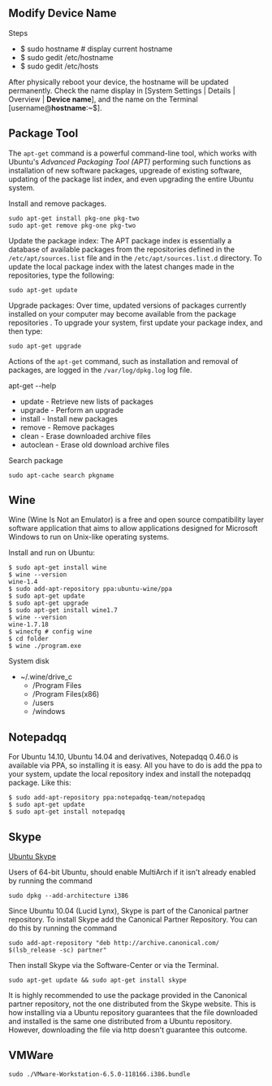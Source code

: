 
## Modify Device Name

Steps
- $ sudo hostname # display current hostname
- $ sudo gedit /etc/hostname
- $ sudo gedit /etc/hosts

After physically reboot your device, the hostname will be updated permanently. 
Check the name display in [System Settings | Details | Overview | **Device name**], 
and the name on the Terminal [username@**hostname**:~$].

## Package Tool

The `apt-get` command is a powerful command-line tool, which works with Ubuntu's *Advanced Packaging Tool (APT)*
performing such functions as installation of new software packages, upgreade of existing software, 
updating of the package list index, and even upgrading the entire Ubuntu system.

Install and remove packages.
```
sudo apt-get install pkg-one pkg-two
sudo apt-get remove pkg-one pkg-two
```

Update the package index: The APT package index is essentially a database of available packages from the repositories
defined in the `/etc/apt/sources.list` file and in the `/etc/apt/sources.list.d` directory.
To update the local package index with the latest changes made in the repositories, type the following:
```
sudo apt-get update
```

Upgrade packages: Over time, updated versions of packages currently installed on your computer may become available
from the package repositories . To upgrade your system, first update your package index, and then type:
```
sudo apt-get upgrade
```

Actions of the `apt-get` command, such as installation and removal of packages, 
are logged in the `/var/log/dpkg.log` log file.

apt-get --help
- update - Retrieve new lists of packages
- upgrade - Perform an upgrade
- install - Install new packages
- remove - Remove packages
- clean - Erase downloaded archive files
- autoclean - Erase old download archive files

Search package
```
sudo apt-cache search pkgname
```

## Wine

Wine (Wine Is Not an Emulator) is a free and open source compatibility layer software application
that aims to allow applications designed for Microsoft Windows to run on Unix-like operating systems.

Install and run on Ubuntu:
```
$ sudo apt-get install wine
$ wine --version
wine-1.4
$ sudo add-apt-repository ppa:ubuntu-wine/ppa
$ sudo apt-get update
$ sudo apt-get upgrade
$ sudo apt-get install wine1.7
$ wine --version
wine-1.7.18
$ winecfg # config wine
$ cd folder
$ wine ./program.exe
```

System disk
- ~/.wine/drive_c
  - /Program Files
  - /Program Files(x86)
  - /users
  - /windows

## Notepadqq

For Ubuntu 14.10, Ubuntu 14.04 and derivatives, Notepadqq 0.46.0 is available via PPA, so installing it is easy. All you have to do is add the ppa to your system, update the local repository index and install the notepadqq package. Like this:
```
$ sudo add-apt-repository ppa:notepadqq-team/notepadqq
$ sudo apt-get update
$ sudo apt-get install notepadqq
```

## Skype

[Ubuntu Skype](https://help.ubuntu.com/community/Skype)

Users of 64-bit Ubuntu, should enable MultiArch if it isn't already enabled by running the command
```
sudo dpkg --add-architecture i386
```
Since Ubuntu 10.04 (Lucid Lynx), Skype is part of the Canonical partner repository. To install Skype add the Canonical Partner Repository. You can do this by running the command
```
sudo add-apt-repository "deb http://archive.canonical.com/ $(lsb_release -sc) partner"
```
Then install Skype via the Software-Center or via the Terminal.
```
sudo apt-get update && sudo apt-get install skype
```
It is highly recommended to use the package provided in the Canonical partner repository, not the one distributed from the Skype website. This is how installing via a Ubuntu repository guarantees that the file downloaded and installed is the same one distributed from a Ubuntu repository. However, downloading the file via http doesn't guarantee this outcome. 

## VMWare
```
sudo ./VMware-Workstation-6.5.0-118166.i386.bundle
```

